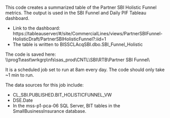 This code creates a summarized table of the Partner SBI Holistic Funnel metrics. The output is used in the SBI Funnel and Daily PIF Tableau dashboard.
  - Link to the dashboard: https://tableauserver/#/site/CommercialLines/views/PartnerSBIFunnel-HolisticDraft/PartnerSBIHolisticFunnel?:iid=1
  - The table is written to BISSCLAcqSBI.dbo.SBI_Funnel_Holistic

The code is saved here:
  \\\prog1\east\wrkgrp\nfs\sas_prod\CNTL\SBI\RTB\Partner SBI Funnel\

It is a scheduled job set to run at 8am every day. The code should only take ~1 min to run.

The data sources for this job include:
  - CL_SBI.PUBLISHED.BIT_HOLISTICFUNNEL_VW
  - DSE.Date
  - In the mss-p1-pca-06 SQL Server, BIT tables in the SmallBusinessInsurance database.
